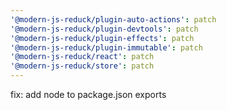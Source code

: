 ```yaml
---
'@modern-js-reduck/plugin-auto-actions': patch
'@modern-js-reduck/plugin-devtools': patch
'@modern-js-reduck/plugin-effects': patch
'@modern-js-reduck/plugin-immutable': patch
'@modern-js-reduck/react': patch
'@modern-js-reduck/store': patch
---
```


fix: add node to package.json exports
